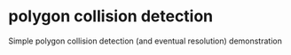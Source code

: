 # polygon collision detection
 Simple polygon collision detection (and eventual resolution) demonstration
